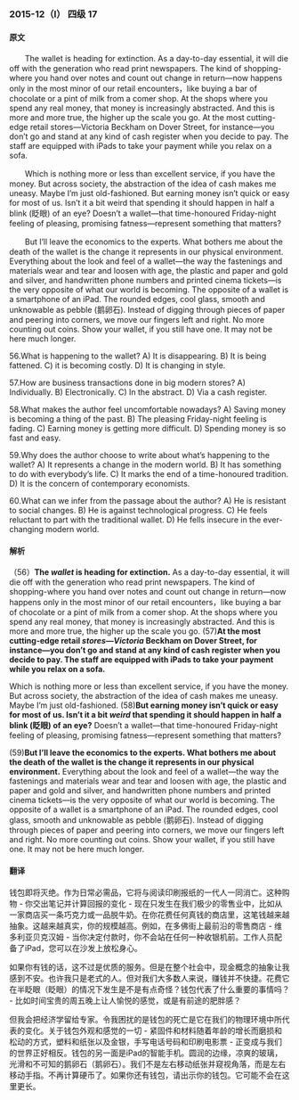 ### 2015-12（Ⅰ） 四级		17

#### 原文

　　The wallet is heading for extinction. As a day-to-day essential, it will die off with the generation who read print newspapers. The kind of shopping-where you hand over notes and count out change in return—now happens only in the most minor of our retail encounters，like buying a bar of chocolate or a pint of milk from a comer shop. At the shops where you spend any real money, that money is increasingly abstracted. And this is more and more true, the higher up the scale you go. At the most cutting-edge retail stores—Victoria Beckham on Dover Street, for instance—you don’t go and stand at any kind of cash register when you decide to pay. The staff are equipped with iPads to take your payment while you relax on a sofa.

　　Which is nothing more or less than excellent service, if you have the money. But across society, the abstraction of the idea of cash makes me uneasy. Maybe I’m just old-fashioned. But earning money isn’t quick or easy for most of us. Isn’t it a bit weird that spending it should happen in half a blink (眨眼) of an eye? Doesn’t a wallet—that time-honoured Friday-night feeling of pleasing, promising fatness—represent something that matters?

　　But I’ll leave the economics to the experts. What bothers me about the death of the wallet is the change it represents in our physical environment. Everything about the look and feel of a wallet—the way the fastenings and materials wear and tear and loosen with age, the plastic and paper and gold and silver, and handwritten phone numbers and printed cinema tickets—is the very opposite of what our world is becoming. The opposite of a wallet is a smartphone of an iPad. The rounded edges, cool glass, smooth and unknowable as pebble (鹅卵石). Instead of digging through pieces of paper and peering into corners, we move our fingers left and right. No more counting out coins. Show your wallet, if you still have one. It may not be here much longer.


56.What is happening to the wallet?	
A) It is disappearing.
B) It is being fattened. 
C) it is becoming costly.
D) It is changing in style.

57.How are business transactions done in big modern stores?
A) Individually. 
B) Electronically. 
C) In the abstract.
D) Via a cash register.

58.What makes the author feel uncomfortable nowadays?
A) Saving money is becoming a thing of the past.
B) The pleasing Friday-night feeling is fading.
C) Earning money is getting more difficult.
D) Spending money is so fast and easy.

59.Why does the author choose to write about what’s happening to the wallet?
A) It represents a change in the modern world.
B) It has something to do with everybody’s life.
C) It marks the end of a time-honoured tradition.
D) It is the concern of contemporary economists.

60.What can we infer from the passage about the author?
A) He is resistant to social changes.
B) He is against technological progress.
C) He feels reluctant to part with the traditional wallet.
D) He fells insecure in the ever-changing modern world.

#### 解析

（56）**The *wallet* is heading for extinction.** As a day-to-day essential, it will die off with the generation who read print newspapers. The kind of shopping-where you hand over notes and count out change in return—now happens only in the most minor of our retail encounters，like buying a bar of chocolate or a pint of milk from a comer shop. At the shops where you spend any real money, that money is increasingly abstracted. And this is more and more true, the higher up the scale you go. (57)**At the most cutting-edge retail *stores—Victoria* Beckham on Dover Street, for instance—you don’t go and stand at any kind of cash register when you decide to pay. The staff are equipped with iPads to take your payment while you relax on a sofa.**

Which is nothing more or less than excellent service, if you have the money. But across society, the abstraction of the idea of cash makes me uneasy. Maybe I’m just old-fashioned. (58)**But earning money isn’t quick or easy for most of us. Isn’t it a bit *weird* that spending it should happen in half a blink (眨眼) of an eye?** Doesn’t a wallet—that time-honoured Friday-night feeling of pleasing, promising fatness—represent something that matters?

(59)**But I’ll leave the economics to the experts. What bothers me about the death of the wallet is the change it represents in our physical environment.** Everything about the look and feel of a wallet—the way the fastenings and materials wear and tear and loosen with age, the plastic and paper and gold and silver, and handwritten phone numbers and printed cinema tickets—is the very opposite of what our world is becoming. The opposite of a wallet is a smartphone of an iPad. The rounded edges, cool glass, smooth and unknowable as pebble (鹅卵石). Instead of digging through pieces of paper and peering into corners, we move our fingers left and right. No more counting out coins. Show your wallet, if you still have one. It may not be here much longer.


#### 翻译

钱包即将灭绝。作为日常必需品，它将与阅读印刷报纸的一代人一同消亡。这种购物 - 你交出笔记并计算回报的变化 - 现在只发生在我们极少的零售业中，比如从一家商店买一条巧克力或一品脱牛奶。在你花费任何真钱的商店里，这笔钱越来越抽象。这越来越真实，你的规模越高。例如，在多佛街上最前沿的零售商店 - 维多利亚贝克汉姆 - 当你决定付款时，你不会站在任何一种收银机前。工作人员配备了iPad，您可以在沙发上放松身心。

如果你有钱的话，这不过是优质的服务。但是在整个社会中，现金概念的抽象让我感到不安。也许我只是老式的人。但对我们大多数人来说，赚钱并不快捷。花费它在半眨眼（眨眼）的情况下发生是不是有点奇怪？钱包代表了什么重要的事情吗？ - 比如时间宝贵的周五晚上让人愉悦的感觉，或是有前途的肥胖感？

但我会把经济学留给专家。令我困扰的是钱包的死亡是它在我们的物理环境中所代表的变化。关于钱包外观和感觉的一切 - 紧固件和材料随着年龄的增长而磨损和松动的方式，塑料和纸张以及金银，手写电话号码和印刷电影票 - 正变成与我们的世界正好相反。钱包的另一面是iPad的智能手机。圆润的边缘，凉爽的玻璃，光滑和不可知的鹅卵石（鹅卵石）。我们不是左右移动纸张并窥视角落，而是左右移动手指。不再计算硬币了。如果你还有钱包，请出示你的钱包。它可能不会在这里更长。